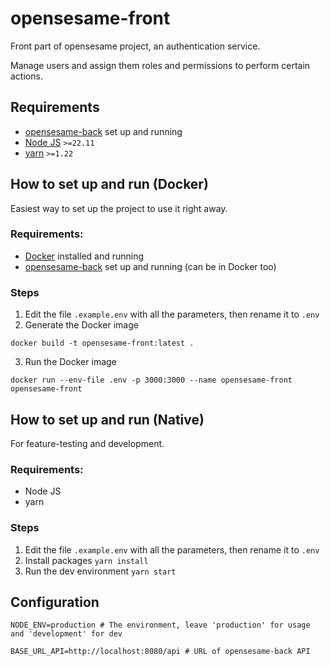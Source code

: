 # opensesame-front

Front part of opensesame project, an authentication service.

Manage users and assign them roles and permissions to perform certain actions.

## Requirements

- [opensesame-back](https://github.com/macolmenerori/opensesame-back) set up and running
- [Node JS](https://nodejs.org/en) `>=22.11`
- [yarn](https://yarnpkg.com/getting-started/install) `>=1.22`

## How to set up and run (Docker)

Easiest way to set up the project to use it right away.

### Requirements:

- [Docker](https://www.docker.com/) installed and running
- [opensesame-back](https://github.com/macolmenerori/opensesame-back) set up and running (can be in Docker too)

### Steps

1. Edit the file `.example.env` with all the parameters, then rename it to `.env`
2. Generate the Docker image

```
docker build -t opensesame-front:latest .
```

3. Run the Docker image

```
docker run --env-file .env -p 3000:3000 --name opensesame-front opensesame-front
```

## How to set up and run (Native)

For feature-testing and development.

### Requirements:

- Node JS
- yarn

### Steps

1. Edit the file `.example.env` with all the parameters, then rename it to `.env`
2. Install packages `yarn install`
3. Run the dev environment `yarn start`

## Configuration

```
NODE_ENV=production # The environment, leave 'production' for usage and 'development' for dev

BASE_URL_API=http://localhost:8080/api # URL of opensesame-back API
```
